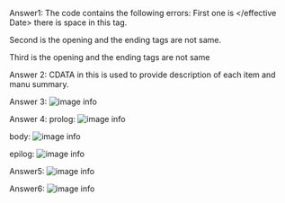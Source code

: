 Answer1: The code contains the following errors:
First one is <effective Date></effective Date> there is space in this tag.

Second is <originalname></orginalName> the opening and the ending tags are not same.

Third is <name></orginialName> the opening and the ending tags are not same

Answer 2:
CDATA in this is used to provide description of each item and manu summary.

Answer 3:
![image info](xml-and-js\module-02\assignments\sreenshoot1.PNG)

Answer 4:
prolog:
![image info](xml-and-js\module-02\assignments\screenshot2.PNG)

body:
![image info](xml-and-js\module-02\assignments\screenshot3.PNG)

epilog:
![image info](xml-and-js\module-02\assignments\screenshot4.PNG)

Answer5:
![image info](xml-and-js\module-02\assignments\sreenshoot1.PNG)

Answer6:
![image info](xml-and-js\module-02\assignments\screenshot6.PNG)